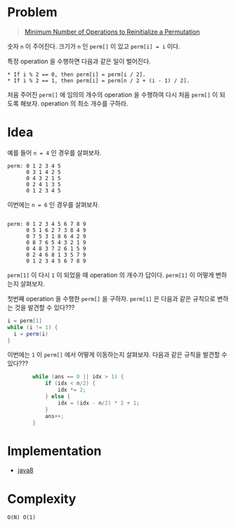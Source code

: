 # Problem

> [Minimum Number of Operations to Reinitialize a Permutation](https://leetcode.com/problems/minimum-number-of-operations-to-reinitialize-a-permutation/)

숫자 `n` 이 주어진다. 크기가 `n` 인 `perm[]` 이 있고 `perm[i] = i`
이다.

특정 operation 을 수행하면 다음과 같은 일이 벌어진다.

```
* If i % 2 == 0, then perm[i] = perm[i / 2].
* If i % 2 == 1, then perm[i] = perm[n / 2 + (i - 1) / 2].
```

처음 주어진 `perm[]` 에 임의의 개수의 operation 을 수행하여 다시 처음
`perm[]` 이 되도록 해보자. operation 의 최소 개수를 구하라.

# Idea

예를 들어 `n = 4` 인 경우를 살펴보자.

```
perm: 0 1 2 3 4 5
      0 3 1 4 2 5
      0 4 3 2 1 5
      0 2 4 1 3 5
      0 1 2 3 4 5
```

이번에는 `n = 6` 인 경우를 살펴보자.

```

perm: 0 1 2 3 4 5 6 7 8 9
      0 5 1 6 2 7 3 8 4 9
      0 7 5 3 1 8 6 4 2 9
      0 8 7 6 5 4 3 2 1 9
      0 4 8 3 7 2 6 1 5 9
      0 2 4 6 8 1 3 5 7 9
      0 1 2 3 4 5 6 7 8 9
```

`perm[1]` 이 다시 `1` 이 되었을 때 operation 의 개수가 답이다.
`perm[1]` 이 어떻게 변하는지 살펴보자.

첫번째 operation 을 수행한 `perm[]` 을 구하자. `perm[1]` 은
다음과 같은 규칙으로 변하는 것을 발견할 수 있다???

```java
i = perm[1]
while (i != 1) {
  i = perm(i)
}
```

이번에는 `1` 이 `perm[]` 에서 어떻게 이동하는지 살펴보자.
다음과 같은 규칙을 발견할 수 있다???

```java
		while (ans == 0 || idx > 1) {
			if (idx < n/2) {
				idx *= 2;
			} else {
				idx = (idx - n/2) * 2 + 1;
			}
			ans++;
		}
```

# Implementation

* [java8](MainApp.java)

# Complexity

```
O(N) O(1)
```
